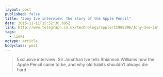 ```yaml
---
layout: post 
published: false 
title: "Jony Ive interview: The story of the Apple Pencil" 
date: 2015-11-11T15:52:30.695Z 
link: http://www.telegraph.co.uk/technology/apple/11988396/Jony-Ive-interview-The-story-of-the-Apple-Pencil.html 
tags:
  - links
ogtype: article 
bodyclass: post 
---
```


> Exclusive interview: Sir Jonathan Ive tells Rhiannon Williams how the Apple Pencil came to be, and why old habits shouldn’t always die hard